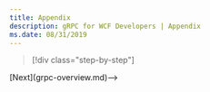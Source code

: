 ```yaml
---
title: Appendix
description: gRPC for WCF Developers | Appendix
ms.date: 08/31/2019
---
```


>[!div class="step-by-step"]
<!-->[Next](grpc-overview.md)-->
